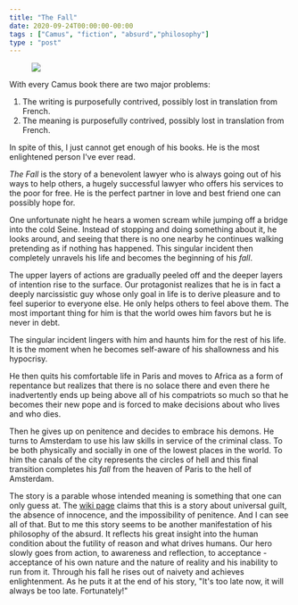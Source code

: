 ```yaml
---
title: "The Fall"
date: 2020-09-24T00:00:00-00:00
tags : ["Camus", "fiction", "absurd","philosophy"]
type : "post"
---
```


<figure class="right xsmall">
<a target="_blank" href="https://en.wikipedia.org/wiki/The_Fall_(Camus_novel)">
<img src="https://upload.wikimedia.org/wikipedia/en/a/a1/La_Chute_title_page.jpg">
</a>
</figure>

With every Camus book there are two major problems:
1. The writing is purposefully contrived, possibly lost in translation from French.
2. The meaning is purposefully contrived, possibly lost in translation from French.

In spite of this, I just cannot get enough of his books. 
He is the most enlightened person I've ever read.

*The Fall* is the story of a benevolent lawyer who is always going out of his ways to help others, a hugely successful lawyer who offers his services to the poor for free. He is the perfect partner in love and best friend one can possibly hope for.

One unfortunate night he hears a women scream while jumping off a bridge into the cold Seine. 
Instead of stopping and doing something about it, he looks around, and seeing that there is no one nearby he continues walking pretending as if nothing has happened. 
This singular incident then completely unravels his life and becomes the beginning of his *fall*.  

The upper layers of actions are gradually peeled off and the deeper layers of intention rise to the surface. Our protagonist realizes that he is in fact a deeply narcissistic guy whose only goal in life is to derive pleasure and to feel superior to everyone else. He only helps others to feel above them. The most important thing for him is that the world owes him favors but he is never in debt.

The singular incident lingers with him and haunts him for the rest of his life. It is the moment when he becomes self-aware of his shallowness and his hypocrisy. 

He then quits his comfortable life in Paris and moves to Africa as a form of repentance but realizes that there is no solace there and even there he inadvertently ends up being above all of his compatriots so much so that he becomes their new pope and is forced to make decisions about who lives and who dies.

Then he gives up on penitence and decides to embrace his demons. 
He turns to Amsterdam to use his law skills in service of the criminal class.
To be both physically and socially in one of the lowest places in the world. 
To him the canals of the city represents the circles of hell and this final transition completes his *fall* from the heaven of Paris to the hell of Amsterdam.

The story is a parable whose intended meaning is something that one can only guess at. The [wiki page](https://en.wikipedia.org/wiki/The_Fall_(Camus_novel)) claims that this is a story about universal guilt, the absence of innocence, and the impossibility of penitence. And I can see all of that. But to me this story seems to be another manifestation of his philosophy of the absurd. It reflects his great insight into the human condition about the futility of reason and what drives humans. 
Our hero slowly goes from action, to awareness and reflection, to acceptance - acceptance of his own nature and the nature of reality and his inability to run from it. 
Through his fall he rises out of naivety and achieves enlightenment. As he puts it at the end of his story, "It's too late now, it will always be too late. Fortunately!"
